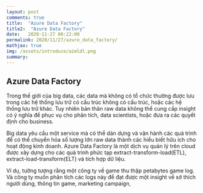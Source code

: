 ```yaml
---
layout: post
comments: true
title:  "Azure Data Factory"
title2:  "Azure Data Factory"
date:   2020-11-27 00:22:00
permalink: 2020/11/27/azure_data_factory/
mathjax: true
img: /assets/introduce/aimldl.png
summary: 
---
```



## Azure Data Factory

Trong thế giới của big data, các data mà không có tổ chức thường được lưu trong các hệ thống lưu trữ có cấu trúc
không có cấu trúc, hoặc các hệ thống lưu trữ khác. Tuy nhiên bản thân raw data không thể cung cấp insight có ý nghĩa để 
phục vụ cho phân tích, data scientists, hoặc đưa ra các quyết định cho business.

Big data yêu cầu một service mà có thể dàn dựng và vận hành các quá trình để có thể chuyển hóa số lượng lớn raw data thành 
các hiểu biết hữu ích cho hoạt động kinh doanh. Azure Data Factory là một dịch vụ quản lý trên cloud được xây dựng cho các 
quá trình phức tạp extract-transform-load(ETL), extract-load-transform(ELT) và tích hợp dữ liệu.

Ví dụ, tưởng tượng rằng một công ty về game thu thập petabytes game log. Và công ty muốn phân tích các logs này để đạt được 
một insight về sở thích người dùng, thông tin game, marketing campaign, 